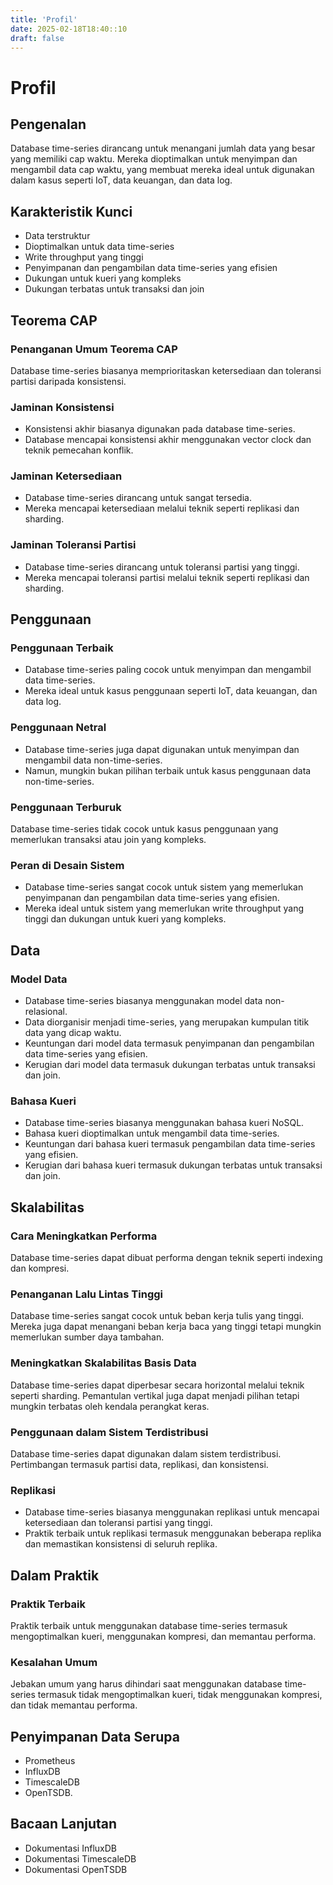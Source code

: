 ```yaml
---
title: 'Profil'
date: 2025-02-18T18:40::10
draft: false
---
```


# Profil

## **Pengenalan**

Database time-series dirancang untuk menangani jumlah data yang besar yang memiliki cap waktu. Mereka dioptimalkan untuk menyimpan dan mengambil data cap waktu, yang membuat mereka ideal untuk digunakan dalam kasus seperti IoT, data keuangan, dan data log.

## **Karakteristik Kunci**

- Data terstruktur
- Dioptimalkan untuk data time-series
- Write throughput yang tinggi
- Penyimpanan dan pengambilan data time-series yang efisien
- Dukungan untuk kueri yang kompleks
- Dukungan terbatas untuk transaksi dan join

## **Teorema CAP**

### **Penanganan Umum Teorema CAP**

Database time-series biasanya memprioritaskan ketersediaan dan toleransi partisi daripada konsistensi.

### **Jaminan Konsistensi**

- Konsistensi akhir biasanya digunakan pada database time-series.
- Database mencapai konsistensi akhir menggunakan vector clock dan teknik pemecahan konflik.

### **Jaminan Ketersediaan**

- Database time-series dirancang untuk sangat tersedia.
- Mereka mencapai ketersediaan melalui teknik seperti replikasi dan sharding.

### **Jaminan Toleransi Partisi**

- Database time-series dirancang untuk toleransi partisi yang tinggi.
- Mereka mencapai toleransi partisi melalui teknik seperti replikasi dan sharding.

## **Penggunaan**

### **Penggunaan Terbaik**

- Database time-series paling cocok untuk menyimpan dan mengambil data time-series.
- Mereka ideal untuk kasus penggunaan seperti IoT, data keuangan, dan data log.

### **Penggunaan Netral**

- Database time-series juga dapat digunakan untuk menyimpan dan mengambil data non-time-series.
- Namun, mungkin bukan pilihan terbaik untuk kasus penggunaan data non-time-series.

### **Penggunaan Terburuk**

Database time-series tidak cocok untuk kasus penggunaan yang memerlukan transaksi atau join yang kompleks.

### **Peran di Desain Sistem**

- Database time-series sangat cocok untuk sistem yang memerlukan penyimpanan dan pengambilan data time-series yang efisien.
- Mereka ideal untuk sistem yang memerlukan write throughput yang tinggi dan dukungan untuk kueri yang kompleks.

## Data

### **Model Data**

- Database time-series biasanya menggunakan model data non-relasional.
- Data diorganisir menjadi time-series, yang merupakan kumpulan titik data yang dicap waktu.
- Keuntungan dari model data termasuk penyimpanan dan pengambilan data time-series yang efisien.
- Kerugian dari model data termasuk dukungan terbatas untuk transaksi dan join.

### **Bahasa Kueri**

- Database time-series biasanya menggunakan bahasa kueri NoSQL.
- Bahasa kueri dioptimalkan untuk mengambil data time-series.
- Keuntungan dari bahasa kueri termasuk pengambilan data time-series yang efisien.
- Kerugian dari bahasa kueri termasuk dukungan terbatas untuk transaksi dan join.

## **Skalabilitas**

### **Cara Meningkatkan Performa**

Database time-series dapat dibuat performa dengan teknik seperti indexing dan kompresi.

### **Penanganan Lalu Lintas Tinggi**

Database time-series sangat cocok untuk beban kerja tulis yang tinggi. Mereka juga dapat menangani beban kerja baca yang tinggi tetapi mungkin memerlukan sumber daya tambahan.

### Meningkatkan Skalabilitas Basis Data

Database time-series dapat diperbesar secara horizontal melalui teknik seperti sharding. Pemantulan vertikal juga dapat menjadi pilihan tetapi mungkin terbatas oleh kendala perangkat keras.

### **Penggunaan dalam Sistem Terdistribusi**

Database time-series dapat digunakan dalam sistem terdistribusi. Pertimbangan termasuk partisi data, replikasi, dan konsistensi.

### **Replikasi**

- Database time-series biasanya menggunakan replikasi untuk mencapai ketersediaan dan toleransi partisi yang tinggi.
- Praktik terbaik untuk replikasi termasuk menggunakan beberapa replika dan memastikan konsistensi di seluruh replika.

## **Dalam Praktik**

### **Praktik Terbaik**

Praktik terbaik untuk menggunakan database time-series termasuk mengoptimalkan kueri, menggunakan kompresi, dan memantau performa.

### Kesalahan Umum

Jebakan umum yang harus dihindari saat menggunakan database time-series termasuk tidak mengoptimalkan kueri, tidak menggunakan kompresi, dan tidak memantau performa.

## Penyimpanan Data Serupa

- Prometheus
- InfluxDB
- TimescaleDB
- OpenTSDB.

## **Bacaan Lanjutan**

- Dokumentasi InfluxDB
- Dokumentasi TimescaleDB
- Dokumentasi OpenTSDB
